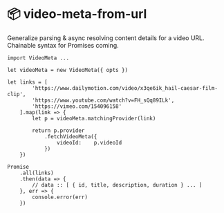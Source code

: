 # :package: video-meta-from-url

Generalize parsing & async resolving content details for a video URL.  
Chainable syntax for Promises coming.

```
import VideoMeta ...

let videoMeta = new VideoMeta({ opts })

let links = [
        'https://www.dailymotion.com/video/x3qe6ik_hail-caesar-film-clip',
        'https://www.youtube.com/watch?v=FH_sQq89ILk',
        'https://vimeo.com/154096158'
    ].map(link => {
        let p = videoMeta.matchingProvider(link)

        return p.provider
            .fetchVideoMeta({
                videoId:    p.videoId
            })
    })

Promise
    .all(links)
    .then(data => {
        // data :: [ { id, title, description, duration } ... ]
    }, err => {
        console.error(err)
    })
```
